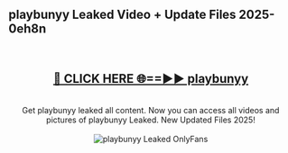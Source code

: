 <h2>playbunyy Leaked Video + Update Files 2025- 0eh8n</h2>
<br>
<div align="center">
<h2><a href="https://libra.edu.pl?playbunyy" rel="nofollow">🔴 CLICK HERE 🌐==►► playbunyy</a></h2>
<br>
Get playbunyy leaked all content. Now you can access all videos and pictures of playbunyy Leaked. New Updated Files 2025!
<br>
<br>
<a href="https://libra.edu.pl?playbunyy" rel="nofollow" data-target="animated-image.originalLink"><img src="https://i.ibb.co.com/WyWwxjT/player-gif2.gif" alt="playbunyy Leaked OnlyFans" style="max-width: 100%; display: inline-block;" data-target="animated-image.originalImage"></a>
</div>
<br>